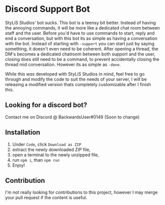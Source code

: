 # Discord Support Bot

StyLiS Studios' bot sucks. 
This bot is a teensy bit better.
Instead of having the annoying commands, it will be more like a dedicated chat room between staff and the user.
Before you'd have to use commands to start, reply and end a conversation, but with this bot its as simple as having a conversation with the bot. Instead of starting with `-support` you can start just by saying something, it doesn't even need to be coherent. After opening a thread, the DM's becomes a dedicated chatroom between both support and the user, closing does still need to be a command, to prevent accidentally closing the thread mid conversation. However its as simple as `-done`. 

While this *was* developed with StyLiS Studios in mind, feel free to go through and modify the code to suit the needs of your server, I will be releasing a modified version thats completely customizable after I finish this. 

## Looking for a discord bot?
Contact me on Discord @ BackwardsUser#0149 (Soon to change)

## Installation

1. Under `Code`, click `Download as ZIP`
2. extract the newly downloaded ZIP file,
3. open a terminal to the newly unzipped file,
4. run `npm i`, than `npm run`
5. Enjoy!

## Contribution
I'm not really looking for contributions to this project, however I may merge your pull request if the content is useful.